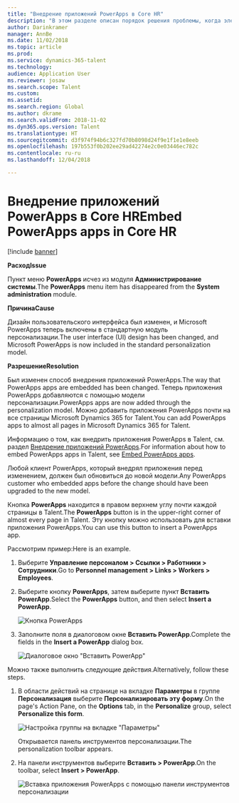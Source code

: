 ```yaml
---
title: "Внедрение приложений PowerApps в Core HR"
description: "В этом разделе описан порядок решения проблемы, когда элемент меню PowerApps исчезает из модуля \"Администрирование системы\"."
author: Darinkramer
manager: AnnBe
ms.date: 11/02/2018
ms.topic: article
ms.prod: 
ms.service: dynamics-365-talent
ms.technology: 
audience: Application User
ms.reviewer: josaw
ms.search.scope: Talent
ms.custom: 
ms.assetid: 
ms.search.region: Global
ms.author: dkrame
ms.search.validFrom: 2018-11-02
ms.dyn365.ops.version: Talent
ms.translationtype: HT
ms.sourcegitcommit: d3f974f94b6c327fd70b8098d24f9e1f1e1e8eeb
ms.openlocfilehash: 197b553f0b202ee29ad42274e2c0e03446ec782c
ms.contentlocale: ru-ru
ms.lasthandoff: 12/04/2018

---
```


# <a name="embed-powerapps-apps-in-core-hr"></a><span data-ttu-id="1fc98-103">Внедрение приложений PowerApps в Core HR</span><span class="sxs-lookup"><span data-stu-id="1fc98-103">Embed PowerApps apps in Core HR</span></span>

[!include [banner](includes/banner.md)]

<span data-ttu-id="1fc98-104">**Расход**</span><span class="sxs-lookup"><span data-stu-id="1fc98-104">**Issue**</span></span>

<span data-ttu-id="1fc98-105">Пункт меню **PowerApps** исчез из модуля **Администрирование системы**.</span><span class="sxs-lookup"><span data-stu-id="1fc98-105">The **PowerApps** menu item has disappeared from the **System administration** module.</span></span>

<span data-ttu-id="1fc98-106">**Причина**</span><span class="sxs-lookup"><span data-stu-id="1fc98-106">**Cause**</span></span>

<span data-ttu-id="1fc98-107">Дизайн пользовательского интерфейса был изменен, и Microsoft PowerApps теперь включены в стандартную модуль персонализации.</span><span class="sxs-lookup"><span data-stu-id="1fc98-107">The user interface (UI) design has been changed, and Microsoft PowerApps is now included in the standard personalization model.</span></span>

<span data-ttu-id="1fc98-108">**Разрешение**</span><span class="sxs-lookup"><span data-stu-id="1fc98-108">**Resolution**</span></span>

<span data-ttu-id="1fc98-109">Был изменен способ внедрения приложений PowerApps.</span><span class="sxs-lookup"><span data-stu-id="1fc98-109">The way that PowerApps apps are embedded has been changed.</span></span> <span data-ttu-id="1fc98-110">Теперь приложения PowerApps добавляются с помощью модели персонализации.</span><span class="sxs-lookup"><span data-stu-id="1fc98-110">PowerApps apps are now added through the personalization model.</span></span> <span data-ttu-id="1fc98-111">Можно добавить приложения PowerApps почти на все страницы Microsoft Dynamics 365 for Talent.</span><span class="sxs-lookup"><span data-stu-id="1fc98-111">You can add PowerApps apps to almost all pages in Microsoft Dynamics 365 for Talent.</span></span>

<span data-ttu-id="1fc98-112">Информацию о том, как внедрить приложения PowerApps в Talent, см. раздел [Внедрение приложений PowerApps](https://docs.microsoft.com/en-us/dynamics365/unified-operations/fin-and-ops/get-started/embed-power-apps).</span><span class="sxs-lookup"><span data-stu-id="1fc98-112">For information about how to embed PowerApps apps in Talent, see [Embed PowerApps apps](https://docs.microsoft.com/en-us/dynamics365/unified-operations/fin-and-ops/get-started/embed-power-apps).</span></span>

<span data-ttu-id="1fc98-113">Любой клиент PowerApps, который внедрял приложения перед изменением, должен был обновиться до новой модели.</span><span class="sxs-lookup"><span data-stu-id="1fc98-113">Any PowerApps customer who embedded apps before the change should have been upgraded to the new model.</span></span>

<span data-ttu-id="1fc98-114">Кнопка **PowerApps** находится в правом верхнем углу почти каждой страницы в Talent.</span><span class="sxs-lookup"><span data-stu-id="1fc98-114">The **PowerApps** button is in the upper-right corner of almost every page in Talent.</span></span> <span data-ttu-id="1fc98-115">Эту кнопку можно использовать для вставки приложения PowerApps.</span><span class="sxs-lookup"><span data-stu-id="1fc98-115">You can use this button to insert a PowerApps app.</span></span>

<span data-ttu-id="1fc98-116">Рассмотрим пример:</span><span class="sxs-lookup"><span data-stu-id="1fc98-116">Here is an example.</span></span>

1. <span data-ttu-id="1fc98-117">Выберите **Управление персоналом \> Ссылки \> Работники \> Сотрудники**.</span><span class="sxs-lookup"><span data-stu-id="1fc98-117">Go to **Personnel management \> Links \> Workers \> Employees**.</span></span>
2. <span data-ttu-id="1fc98-118">Выберите кнопку **PowerApps**, затем выберите пункт **Вставить PowerApp**.</span><span class="sxs-lookup"><span data-stu-id="1fc98-118">Select the **PowerApps** button, and then select **Insert a PowerApp**.</span></span>

    ![Кнопка PowerApps](media/png.png)

3. <span data-ttu-id="1fc98-120">Заполните поля в диалоговом окне **Вставить PowerApp**.</span><span class="sxs-lookup"><span data-stu-id="1fc98-120">Complete the fields in the **Insert a PowerApp** dialog box.</span></span>

    ![Диалоговое окно "Вставить PowerApp"](media/insert-powerapp.png)

<span data-ttu-id="1fc98-122">Можно также выполнить следующие действия.</span><span class="sxs-lookup"><span data-stu-id="1fc98-122">Alternatively, follow these steps.</span></span>

1. <span data-ttu-id="1fc98-123">В области действий на странице на вкладке **Параметры** в группе **Персонализация** выберите **Персонализировать эту форму**.</span><span class="sxs-lookup"><span data-stu-id="1fc98-123">On the page's Action Pane, on the **Options** tab, in the **Personalize** group, select **Personalize this form**.</span></span>

    ![Настройка группы на вкладке "Параметры"](media/options.png)

    <span data-ttu-id="1fc98-125">Открывается панель инструментов персонализации.</span><span class="sxs-lookup"><span data-stu-id="1fc98-125">The personalization toolbar appears.</span></span>

2. <span data-ttu-id="1fc98-126">На панели инструментов выберите **Вставить \> PowerApp**.</span><span class="sxs-lookup"><span data-stu-id="1fc98-126">On the toolbar, select **Insert \> PowerApp**.</span></span>

    ![Вставка приложения PowerApps с помощью панели инструментов персонализации](media/powerapp-bar.png)

